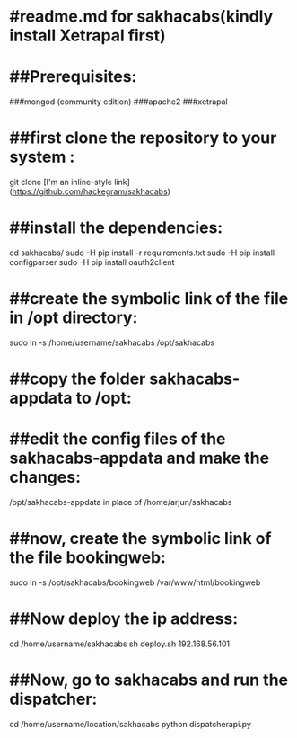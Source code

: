 #readme.md for sakhacabs(kindly install Xetrapal first)
======


##Prerequisites:
======

###mongod (community edition)
###apache2
###xetrapal 


##first clone the repository to your system :
======

git clone [I'm an inline-style link] (https://github.com/hackegram/sakhacabs)


##install the dependencies:
======

cd sakhacabs/
sudo -H pip install -r requirements.txt
sudo -H pip install configparser
sudo -H pip install oauth2client


##create the symbolic link of the file in /opt directory:
======

sudo ln -s /home/username/sakhacabs /opt/sakhacabs


##copy the folder sakhacabs-appdata to /opt:
======


##edit the config files of the sakhacabs-appdata and make the changes:
======

 /opt/sakhacabs-appdata in place of /home/arjun/sakhacabs 


##now, create the symbolic link of the file bookingweb:
======

sudo ln -s /opt/sakhacabs/bookingweb /var/www/html/bookingweb


##Now deploy the ip address:
======

cd /home/username/sakhacabs
 sh deploy.sh 192.168.56.101 <your ip address>


##Now, go to sakhacabs and run the dispatcher:
======

cd /home/username/location/sakhacabs
python dispatcherapi.py



